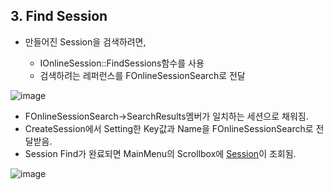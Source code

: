 ## 3. Find Session
+ 만들어진 Session을 검색하려면,

  + IOnlineSession::FindSessions함수를 사용
  + 검색하려는 레퍼런스를 FOnlineSessionSearch로 전달

![image](https://github.com/HanYooTae/Unreal-Game-Project1/assets/41534351/573e5361-54bc-4899-80b9-6e132d20eef5)

- FOnlineSessionSearch->SearchResults멤버가 일치하는 세션으로 채워짐.
- CreateSession에서 Setting한 Key값과 Name을 FOnlineSessionSearch로 전달받음.
- Session Find가 완료되면 MainMenu의 Scrollbox에 [Session](https://github.com/HanYooTae/Unreal-Game-Project1/blob/main/%ED%94%84%EB%A1%9C%EC%A0%9D%ED%8A%B8%20%EA%B0%9C%EC%9A%94/OnlineSubSystem/OnlineSubSystem_Widget.md#3-join-session-menu-widget)이 조회됨.

![image](https://github.com/HanYooTae/Unreal-Game-Project1/assets/41534351/0a454c4a-0937-4868-a356-66aa16f7a72c)
